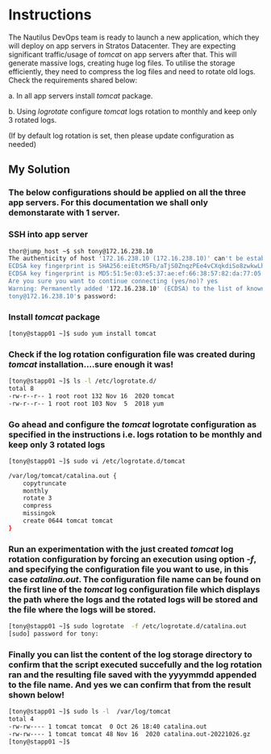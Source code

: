 # Instructions
The Nautilus DevOps team is ready to launch a new application, which they will deploy on app servers in Stratos Datacenter. They are expecting significant traffic/usage of *tomcat* on app servers after that. This will generate massive logs, creating huge log files. To utilise the storage efficiently, they need to compress the log files and need to rotate old logs. Check the requirements shared below:



a. In all app servers install *tomcat* package.

b. Using *logrotate* configure *tomcat* logs rotation to monthly and keep only 3 rotated logs.

(If by default log rotation is set, then please update configuration as needed)



## My Solution
### The below configurations should be applied on all the three app servers. For this documentation we shall only demonstarate with 1 server. 

### SSH into app server 
```bash
thor@jump_host ~$ ssh tony@172.16.238.10
The authenticity of host '172.16.238.10 (172.16.238.10)' can't be established.
ECDSA key fingerprint is SHA256:eiEtcM5Fb/aTjS0ZnqzPEe4vCXqkdiSo8zwkwLh0+dw.
ECDSA key fingerprint is MD5:51:5e:03:e5:37:ae:ef:66:38:57:82:da:77:05:02:53.
Are you sure you want to continue connecting (yes/no)? yes
Warning: Permanently added '172.16.238.10' (ECDSA) to the list of known hosts.
tony@172.16.238.10's password: 
```

### Install *tomcat* package  

```bash
[tony@stapp01 ~]$ sudo yum install tomcat
```

### Check if the log rotation configuration file was created during *tomcat* installation....sure enough it was!
```bash
[tony@stapp01 ~]$ ls -l /etc/logrotate.d/
total 8
-rw-r--r-- 1 root root 132 Nov 16  2020 tomcat
-rw-r--r-- 1 root root 103 Nov  5  2018 yum
```

### Go ahead and configure the *tomcat* logrotate configuration as specified in the instructions i.e. logs rotation to be monthly and keep only 3 rotated logs

```bash
[tony@stapp01 ~]$ sudo vi /etc/logrotate.d/tomcat

/var/log/tomcat/catalina.out {
    copytruncate
    monthly
    rotate 3
    compress
    missingok
    create 0644 tomcat tomcat
}
```


### Run an experimentation with the just created *tomcat* log rotation  configuration by forcing an execution using option *-f*, and specifying the configuration file you want to use, in this case *catalina.out*. The configuration file name can be found on the first line of the *tomcat* log configuration file which displays the path where the logs and the rotated logs will be stored and the file where the logs will be stored.

```bash
[tony@stapp01 ~]$ sudo logrotate  -f /etc/logrotate.d/catalina.out
[sudo] password for tony: 
```
### Finally you can list the content of the log storage directory to confirm that the script executed succefully and the log rotation ran and the resulting file saved with the yyyymmdd appended to the file name. And yes we can confirm that from the result shown below!

```bash
[tony@stapp01 ~]$ sudo ls -l  /var/log/tomcat
total 4
-rw-rw---- 1 tomcat tomcat  0 Oct 26 18:40 catalina.out
-rw-rw---- 1 tomcat tomcat 48 Nov 16  2020 catalina.out-20221026.gz
[tony@stapp01 ~]$ 
```